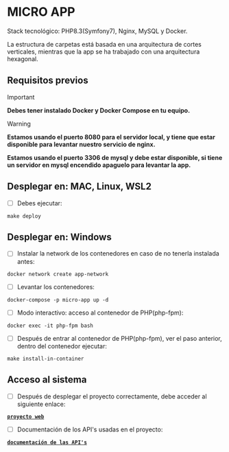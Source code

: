 # MICRO APP
Stack tecnológico: PHP8.3(Symfony7), Nginx, MySQL y Docker.

La estructura de carpetas está basada en una arquitectura de cortes verticales, mientras que la app se ha trabajado con una arquitectura hexagonal.

## Requisitos previos
> [!IMPORTANT]
> **Debes tener instalado Docker y Docker Compose en tu equipo.**

> [!WARNING]
> **Estamos usando el puerto 8080 para el servidor local, y tiene que estar disponible para levantar nuestro servicio de nginx.**
> 
> **Estamos usando el puerto 3306 de mysql y debe estar disponible, si tiene un servidor en mysql encendido apaguelo para levantar la app.**


## Desplegar en: MAC, Linux, WSL2

- [ ] Debes ejecutar:

```shell
make deploy
```

## Desplegar en: Windows

- [ ] Instalar la network de los contenedores en caso de no tenerla instalada antes:

```shell
docker network create app-network
```

- [ ] Levantar los contenedores:

```shell
docker-compose -p micro-app up -d
```

- [ ] Modo interactivo: acceso al contenedor de PHP(php-fpm):

```shell
docker exec -it php-fpm bash 
```

- [ ] Después de entrar al contenedor de PHP(php-fpm), ver el paso anterior, dentro del contenedor ejecutar:

```shell
make install-in-container
```

## Acceso al sistema

- [ ] Después de desplegar el proyecto correctamente, debe acceder al siguiente enlace:

[**`proyecto web`**](http://localhost:8080/trips)

- [ ] Documentación de los API's usadas en el proyecto:

[**`documentación de las API's`**](http://localhost:8080/api/doc)